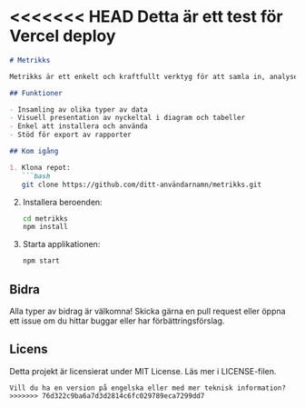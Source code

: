 <<<<<<< HEAD
Detta är ett test för Vercel deploy
=======
```markdown
# Metrikks

Metrikks är ett enkelt och kraftfullt verktyg för att samla in, analysera och visualisera data och nyckeltal (metrics). Projektet syftar till att hjälpa användare att förstå och förbättra sina processer genom tydlig och lättillgänglig statistik.

## Funktioner

- Insamling av olika typer av data
- Visuell presentation av nyckeltal i diagram och tabeller
- Enkel att installera och använda
- Stöd för export av rapporter

## Kom igång

1. Klona repot:
   ```bash
   git clone https://github.com/ditt-användarnamn/metrikks.git
   ```
2. Installera beroenden:
   ```bash
   cd metrikks
   npm install
   ```
3. Starta applikationen:
   ```bash
   npm start
   ```

## Bidra

Alla typer av bidrag är välkomna! Skicka gärna en pull request eller öppna ett issue om du hittar buggar eller har förbättringsförslag.

## Licens

Detta projekt är licensierat under MIT License. Läs mer i LICENSE-filen.
```
Vill du ha en version på engelska eller med mer teknisk information?
>>>>>>> 76d322c9ba6a7d3d2814c6fc029789eca7299dd7
